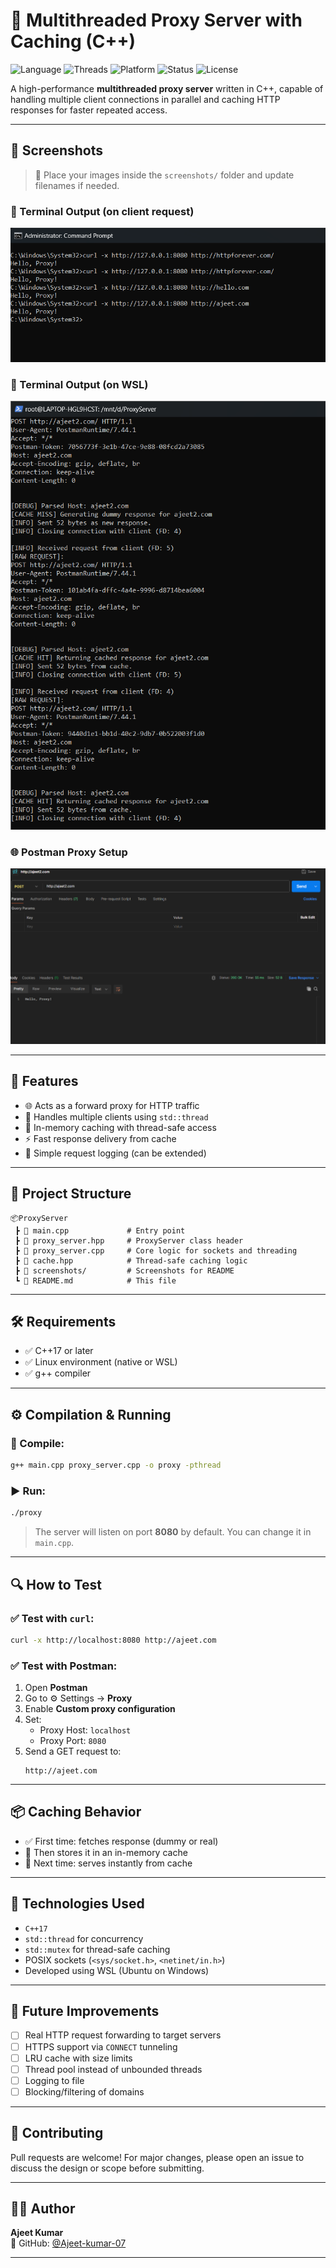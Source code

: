 
# 🚀 Multithreaded Proxy Server with Caching (C++)

![Language](https://img.shields.io/badge/C%2B%2B-17-blue)
![Threads](https://img.shields.io/badge/MultiThreaded-Yes-green)
![Platform](https://img.shields.io/badge/Platform-Linux%20%2F%20WSL-orange)
![Status](https://img.shields.io/badge/Project-Active-brightgreen)
![License](https://img.shields.io/badge/License-MIT-purple)

A high-performance **multithreaded proxy server** written in C++, capable of handling multiple client connections in parallel and caching HTTP responses for faster repeated access.

---

## 📸 Screenshots

> 📂 Place your images inside the `screenshots/` folder and update filenames if needed.

### 🧵 Terminal Output (on client request)
![Terminal Output](screenshots/terminal_op.png)
### 🧵 Terminal Output (on WSL)
![Terminal Output](screenshots/term_op.png)

### 🌐 Postman Proxy Setup
![Postman Setup](screenshots/postman.png)

---

## 📌 Features

- 🌐 Acts as a forward proxy for HTTP traffic
- 🧵 Handles multiple clients using `std::thread`
- 🧠 In-memory caching with thread-safe access
- ⚡ Fast response delivery from cache
- 📄 Simple request logging (can be extended)

---

## 📁 Project Structure

```
📦ProxyServer
 ┣ 📄 main.cpp             # Entry point
 ┣ 📄 proxy_server.hpp     # ProxyServer class header
 ┣ 📄 proxy_server.cpp     # Core logic for sockets and threading
 ┣ 📄 cache.hpp            # Thread-safe caching logic
 ┣ 📁 screenshots/         # Screenshots for README
 ┗ 📄 README.md            # This file
```

---

## 🛠️ Requirements

- ✅ C++17 or later
- ✅ Linux environment (native or WSL)
- ✅ g++ compiler

---

## ⚙️ Compilation & Running

### 🔧 Compile:

```bash
g++ main.cpp proxy_server.cpp -o proxy -pthread
```

### ▶️ Run:

```bash
./proxy
```

> The server will listen on port **8080** by default. You can change it in `main.cpp`.

---

## 🔍 How to Test

### ✅ Test with `curl`:

```bash
curl -x http://localhost:8080 http://ajeet.com
```

### ✅ Test with Postman:

1. Open **Postman**
2. Go to ⚙️ Settings → **Proxy**
3. Enable **Custom proxy configuration**
4. Set:
   - Proxy Host: `localhost`
   - Proxy Port: `8080`
5. Send a GET request to:
   ```
   http://ajeet.com
   ```

---

## 📦 Caching Behavior

- ✅ First time: fetches response (dummy or real)
- 🧠 Then stores it in an in-memory cache
- 🔁 Next time: serves instantly from cache

---

## 🧱 Technologies Used

- `C++17`
- `std::thread` for concurrency
- `std::mutex` for thread-safe caching
- POSIX sockets (`<sys/socket.h>`, `<netinet/in.h>`)
- Developed using WSL (Ubuntu on Windows)

---

## 🚧 Future Improvements

- [ ] Real HTTP request forwarding to target servers
- [ ] HTTPS support via `CONNECT` tunneling
- [ ] LRU cache with size limits
- [ ] Thread pool instead of unbounded threads
- [ ] Logging to file
- [ ] Blocking/filtering of domains

---

## 🤝 Contributing

Pull requests are welcome! For major changes, please open an issue to discuss the design or scope before submitting.

---

## 🧑‍💻 Author

**Ajeet Kumar**  
🔗 GitHub: [@Ajeet-kumar-07](https://github.com/Ajeet-kumar-07)

---

